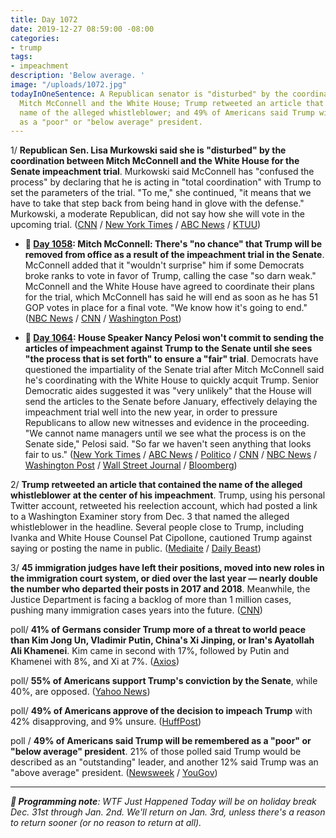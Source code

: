 ```yaml
---
title: Day 1072
date: 2019-12-27 08:59:00 -08:00
categories:
- trump
tags:
- impeachment
description: 'Below average. '
image: "/uploads/1072.jpg"
todayInOneSentence: A Republican senator is "disturbed" by the coordination between
  Mitch McConnell and the White House; Trump retweeted an article that contained the
  name of the alleged whistleblower; and 49% of Americans said Trump will be remembered
  as a "poor" or "below average" president.
---
```


1/ **Republican Sen. Lisa Murkowski said she is "disturbed" by the coordination between Mitch McConnell and the White House for the Senate impeachment trial**. Murkowski said McConnell has "confused the process" by declaring that he is acting in "total coordination" with Trump to set the parameters of the trial. "To me," she continued, "it means that we have to take that step back from being hand in glove with the defense." Murkowski, a moderate Republican, did not say how she will vote in the upcoming trial. ([CNN](https://www.cnn.com/2019/12/25/politics/lisa-murkowski-senate-impeachment-trial/index.html) / [New York Times](https://www.nytimes.com/2019/12/25/us/politics/murkowski-trump-impeachment.html) / [ABC News](https://abcnews.go.com/Politics/sen-lisa-murkowski-shes-disturbed-mcconnells-comments-white/story?id=67925820) / [KTUU](https://www.ktuu.com/content/news/-Murkowski-disturbed-by-McConnells-vow-for-total-coordination-with-White-House-for-impeachment-trial-566472361.html))

* **📌 [Day 1058](https://whatthefuckjusthappenedtoday.com/2019/12/13/day-1058/#2-mitch-mcconnell-theres-no-chance-t): Mitch McConnell: There's "no chance" that Trump will be removed from office as a result of the impeachment trial in the Senate**. McConnell added that it "wouldn't surprise" him if some Democrats broke ranks to vote in favor of Trump, calling the case "so darn weak." McConnell and the White House have agreed to coordinate their plans for the trial, which McConnell has said he will end as soon as he has 51 GOP votes in place for a final vote. "We know how it's going to end." ([NBC News](https://www.nbcnews.com/politics/trump-impeachment-inquiry/mcconnell-there-s-no-chance-trump-removed-office-n1101286) / [CNN](https://www.cnn.com/2019/12/12/politics/senate-impeachment-trial-mitch-mcconnell-white-house/index.html) / [Washington Post](https://www.washingtonpost.com/politics/2019/12/13/mcconnell-says-hell-let-trumps-white-house-dictate-trumps-impeachment-trial/))

* **📌 [Day 1064](https://whatthefuckjusthappenedtoday.com/2019/12/19/day-1064/#1-house-speaker-nancy-pelosi-wont-co): House Speaker Nancy Pelosi won't commit to sending the articles of impeachment against Trump to the Senate until she sees "the process that is set forth" to ensure a "fair" trial**. Democrats have questioned the impartiality of the Senate trial after Mitch McConnell said he's coordinating with the White House to quickly acquit Trump. Senior Democratic aides suggested it was "very unlikely" that the House will send the articles to the Senate before January, effectively delaying the impeachment trial well into the new year, in order to pressure Republicans to allow new witnesses and evidence in the proceeding. "We cannot name managers until we see what the process is on the Senate side," Pelosi said. "So far we haven't seen anything that looks fair to us." ([New York Times](https://www.nytimes.com/2019/12/19/us/politics/impeachment-trump-senate-trial.html) / [ABC News](https://abcnews.go.com/Politics/pelosi-sending-impeachment-articles-senate-sees-details-trial/story?id=67824327) / [Politico](https://www.politico.com/news/2019/12/19/pelosi-withhold-impeachment-articles-senate-087936) / [CNN](https://www.cnn.com/2019/12/18/politics/nancy-pelosi-sending-impeachment-articles-senate/index.html) / [NBC News](https://www.nbcnews.com/politics/trump-impeachment-inquiry/pelosi-says-house-will-wait-send-impeachment-articles-senate-clarity-n1104741) / [Washington Post](https://www.washingtonpost.com/politics/trump-impeachment-live-updates/2019/12/19/0b2d8c0c-21fe-11ea-a153-dce4b94e4249_story.html) / [Wall Street Journal](https://www.wsj.com/articles/after-house-impeaches-trump-timing-of-next-steps-is-unclear-11576755097) / [Bloomberg](https://www.bloomberg.com/news/articles/2019-12-19/mcconnell-trump-blast-pelosi-over-possible-impeachment-delay))

2/ **Trump retweeted an article that contained the name of the alleged whistleblower at the center of his impeachment**. Trump, using his personal Twitter account, retweeted his reelection account, which had posted a link to a Washington Examiner story from Dec. 3 that named the alleged whistleblower in the headline. Several people close to Trump, including Ivanka and White House Counsel Pat Cipollone, cautioned Trump against saying or posting the name in public. ([Mediaite](https://www.mediaite.com/trump/trump-retweets-article-which-names-alleged-whistleblower/) / [Daily Beast](https://www.thedailybeast.com/trump-pushes-out-tweet-naming-alleged-whistleblower))

3/ **45 immigration judges have left their positions, moved into new roles in the immigration court system, or died over the last year — nearly double the number who departed their posts in 2017 and 2018**. Meanwhile, the Justice Department is facing a backlog of more than 1 million cases, pushing many immigration cases years into the future. ([CNN](https://www.cnn.com/2019/12/27/politics/immigration-judges-resign/index.html))

poll/ **41% of Germans consider Trump more of a threat to world peace than Kim Jong Un, Vladimir Putin, China's Xi Jinping, or Iran's Ayatollah Ali Khamenei**. Kim came in second with 17%, followed by Putin and Khamenei with 8%, and Xi at 7%. ([Axios](https://www.axios.com/germany-trump-dangerous-putin-kim-xi-64205f2a-9eb2-4884-a9f9-c7e57a017420.html))

poll/ **55% of Americans support Trump's conviction by the Senate**, while 40%, are opposed. ([Yahoo News](https://news.yahoo.com/public-support-trump-conviction-time-091925963.html))

poll/ **49% of Americans approve of the decision to impeach Trump** with 42% disapproving, and 9% unsure. ([HuffPost](https://www.huffpost.com/entry/impeachment-vote-approval-poll_n_5e026a8fe4b0b2520d10f381?y4))

poll / **49% of Americans said Trump will be remembered as a "poor" or "below average" president**. 21% of those polled said Trump would be described as an "outstanding" leader, and another 12% said Trump was an "above average" president. ([Newsweek](https://www.newsweek.com/more-americans-say-trump-will-viewed-poor-president-poll-1479236) / [YouGov](https://d25d2506sfb94s.cloudfront.net/cumulus_uploads/document/bogtlc7agg/econToplines.pdf))

---

***👋 Programming note**: WTF Just Happened Today will be on holiday break Dec. 31st through Jan. 2nd. We'll return on Jan. 3rd, unless there's a reason to return sooner (or no reason to return at all).*